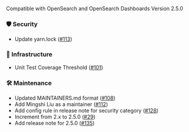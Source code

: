 Compatible with OpenSearch and OpenSearch Dashboards Version 2.5.0
### 🛡 Security
* Update yarn.lock ([#113](https://github.com/opensearch-project/dashboards-search-relevance/pull/113))

### 🚞 Infrastructure
* Unit Test Coverage Threshold ([#101](https://github.com/opensearch-project/dashboards-search-relevance/pull/101))

### 🛠 Maintenance
* Updated MAINTAINERS.md format ([#108](https://github.com/opensearch-project/dashboards-search-relevance/pull/108))
* Add Mingshi Liu as a maintainer ([#112](https://github.com/opensearch-project/dashboards-search-relevance/pull/112))
* Add config rule in release note for security category ([#128](https://github.com/opensearch-project/dashboards-search-relevance/pull/128))
* Increment from 2.x to 2.5.0 ([#29](https://github.com/opensearch-project/dashboards-search-relevance/pull/29))
* Add release note for 2.5.0 ([#135](https://github.com/opensearch-project/dashboards-search-relevance/pull/135))